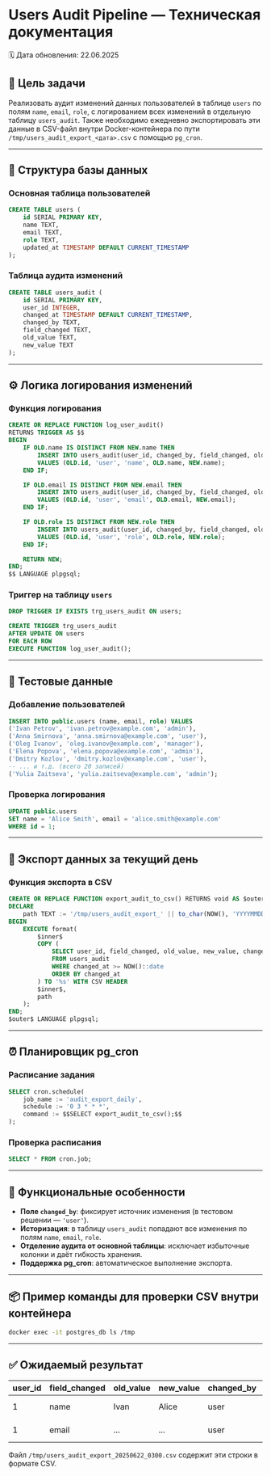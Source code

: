 # Users Audit Pipeline — Техническая документация

🗓️ Дата обновления: 22.06.2025

## 📌 Цель задачи

Реализовать аудит изменений данных пользователей в таблице `users` по полям `name`, `email`, `role`, с логированием всех изменений в отдельную таблицу `users_audit`. Также необходимо ежедневно экспортировать эти данные в CSV-файл внутри Docker-контейнера по пути `/tmp/users_audit_export_<дата>.csv` с помощью `pg_cron`.

---

## 🧱 Структура базы данных

### Основная таблица пользователей

```sql
CREATE TABLE users (
    id SERIAL PRIMARY KEY,
    name TEXT,
    email TEXT,
    role TEXT,
    updated_at TIMESTAMP DEFAULT CURRENT_TIMESTAMP
);
```

### Таблица аудита изменений

```sql
CREATE TABLE users_audit (
    id SERIAL PRIMARY KEY,
    user_id INTEGER,
    changed_at TIMESTAMP DEFAULT CURRENT_TIMESTAMP,
    changed_by TEXT,
    field_changed TEXT,
    old_value TEXT,
    new_value TEXT
);
```

---

## ⚙️ Логика логирования изменений

### Функция логирования

```sql
CREATE OR REPLACE FUNCTION log_user_audit()
RETURNS TRIGGER AS $$
BEGIN
    IF OLD.name IS DISTINCT FROM NEW.name THEN
        INSERT INTO users_audit(user_id, changed_by, field_changed, old_value, new_value)
        VALUES (OLD.id, 'user', 'name', OLD.name, NEW.name);
    END IF;

    IF OLD.email IS DISTINCT FROM NEW.email THEN
        INSERT INTO users_audit(user_id, changed_by, field_changed, old_value, new_value)
        VALUES (OLD.id, 'user', 'email', OLD.email, NEW.email);
    END IF;

    IF OLD.role IS DISTINCT FROM NEW.role THEN
        INSERT INTO users_audit(user_id, changed_by, field_changed, old_value, new_value)
        VALUES (OLD.id, 'user', 'role', OLD.role, NEW.role);
    END IF;

    RETURN NEW;
END;
$$ LANGUAGE plpgsql;
```

### Триггер на таблицу `users`

```sql
DROP TRIGGER IF EXISTS trg_users_audit ON users;

CREATE TRIGGER trg_users_audit
AFTER UPDATE ON users
FOR EACH ROW
EXECUTE FUNCTION log_user_audit();
```

---

## 🧪 Тестовые данные

### Добавление пользователей

```sql
INSERT INTO public.users (name, email, role) VALUES
('Ivan Petrov', 'ivan.petrov@example.com', 'admin'),
('Anna Smirnova', 'anna.smirnova@example.com', 'user'),
('Oleg Ivanov', 'oleg.ivanov@example.com', 'manager'),
('Elena Popova', 'elena.popova@example.com', 'admin'),
('Dmitry Kozlov', 'dmitry.kozlov@example.com', 'user'),
-- ... и т.д. (всего 20 записей)
('Yulia Zaitseva', 'yulia.zaitseva@example.com', 'admin');
```

### Проверка логирования

```sql
UPDATE public.users
SET name = 'Alice Smith', email = 'alice.smith@example.com'
WHERE id = 1;
```

---

## 📝 Экспорт данных за текущий день

### Функция экспорта в CSV

```sql
CREATE OR REPLACE FUNCTION export_audit_to_csv() RETURNS void AS $outer$
DECLARE
    path TEXT := '/tmp/users_audit_export_' || to_char(NOW(), 'YYYYMMDD_HH24MI') || '.csv';
BEGIN
    EXECUTE format(
        $inner$
        COPY (
            SELECT user_id, field_changed, old_value, new_value, changed_by, changed_at
            FROM users_audit
            WHERE changed_at >= NOW()::date
            ORDER BY changed_at
        ) TO '%s' WITH CSV HEADER
        $inner$,
        path
    );
END;
$outer$ LANGUAGE plpgsql;
```

---

## ⏰ Планировщик pg_cron

### Расписание задания

```sql
SELECT cron.schedule(
    job_name := 'audit_export_daily',
    schedule := '0 3 * * *',
    command := $$SELECT export_audit_to_csv();$$
);
```

### Проверка расписания

```sql
SELECT * FROM cron.job;
```

---

## 🧩 Функциональные особенности

- **Поле `changed_by`**: фиксирует источник изменения (в тестовом решении — `'user'`).
- **Историзация**: в таблицу `users_audit` попадают все изменения по полям `name`, `email`, `role`.
- **Отделение аудита от основной таблицы**: исключает избыточные колонки и даёт гибкость хранения.
- **Поддержка pg_cron**: автоматическое выполнение экспорта.

---

## 📦 Пример команды для проверки CSV внутри контейнера

```bash
docker exec -it postgres_db ls /tmp
```

---

## ✅ Ожидаемый результат

| user_id | field_changed | old_value | new_value | changed_by | changed_at |
| ------- | ------------- | --------- | --------- | ---------- | ---------- |
| 1       | name          | Ivan      | Alice     | user       | 2025-06-22 |
| 1       | email         | ...       | ...       | user       | 2025-06-22 |

Файл `/tmp/users_audit_export_20250622_0300.csv` содержит эти строки в формате CSV.
